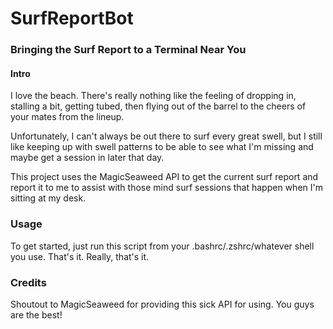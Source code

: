 # SurfReportBot

### Bringing the Surf Report to a Terminal Near You


#### Intro
I love the beach. There's really nothing like the feeling of dropping in,
stalling a bit, getting tubed, then flying out of the barrel to the cheers of
your mates from the lineup.

Unfortunately, I can't always be out there to surf every great swell, but I
still like keeping up with swell patterns to be able to see what I'm missing and
maybe get a session in later that day.

This project uses the MagicSeaweed API to get the current surf report and report
it to me to assist with those mind surf sessions that happen when I'm sitting at
my desk.

### Usage
To get started, just run this script from your .bashrc/.zshrc/whatever shell you
use. That's it. Really, that's it.

### Credits
Shoutout to MagicSeaweed for providing this sick API for using. You guys are the
best!

